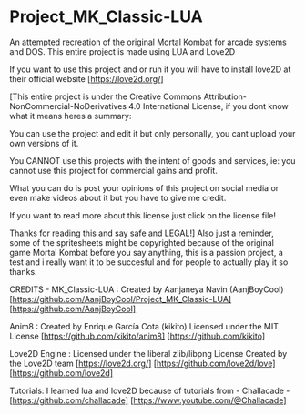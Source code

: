 # Project_MK_Classic-LUA
An attempted recreation of the original Mortal Kombat for arcade systems and DOS. This entire project is made using LUA and Love2D

If you want to use this project and or run it you will have to install love2D at their official website
[https://love2d.org/]


[This entire project is under the Creative Commons Attribution-NonCommercial-NoDerivatives 4.0 International License,
if you dont know what it means heres a summary:

You can use the project and edit it but only personally, you cant upload your own versions of it.

You CANNOT use this projects with the intent of goods and services, ie: you cannot use this project for commercial gains and profit.

What you can do is post your opinions of this project on social media or even make videos about it but you have to give me credit.

If you want to read more about this license just click on the license file!

Thanks for reading this and say safe and LEGAL!]
Also just a reminder, some of the spritesheets might be copyrighted because of the original game Mortal Kombat before you say anything, this is a passion project, a test and i really want it to be succesful and for people to actually play it so thanks.


CREDITS - 
MK_Classic-LUA :
Created by Aanjaneya Navin (AanjBoyCool)
[https://github.com/AanjBoyCool/Project_MK_Classic-LUA]
[https://github.com/AanjBoyCool]

Anim8 :
Created by Enrique García Cota (kikito)
Licensed under the MIT License
[https://github.com/kikito/anim8]
[https://github.com/kikito]  

Love2D Engine :
Licensed under the liberal zlib/libpng License
Created by the Love2D team
[https://love2d.org/]
[https://github.com/love2d/love]
[https://github.com/love2d]

Tutorials:
I learned lua and love2D because of tutorials from - 
Challacade - 
[https://github.com/challacade]
[https://www.youtube.com/@Challacade]
